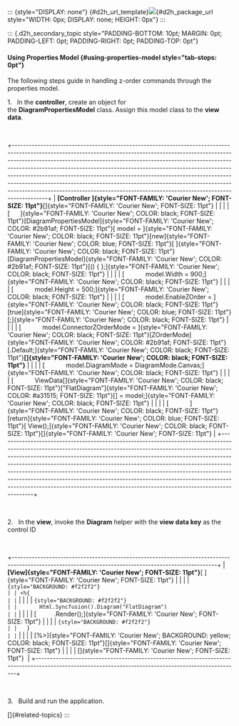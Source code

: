 ::: {style="DISPLAY: none"}
[](ms-xhelp:///?Id=d2h_url_template){#d2h_url_template}![](!package_url!){#d2h_package_url style="WIDTH: 0px; DISPLAY: none; HEIGHT: 0px"}
:::

::: {.d2h_secondary_topic style="PADDING-BOTTOM: 10pt; MARGIN: 0pt; PADDING-LEFT: 0pt; PADDING-RIGHT: 0pt; PADDING-TOP: 0pt"}
#### Using Properties Model {#using-properties-model style="tab-stops: 0pt"}

The following steps guide in handling z-order commands through the properties model.

1.   In the **controller**, create an object for the **DiagramPropertiesModel** class. Assign this model class to the **view data**. 

 

+------------------------------------------------------------------------------------------------------------------------------------------------------------------------------------------------------------------------------------------------------------------------------------------------------------------------------------------------------------------------------------------------------------------------------------------------------------------------------------------------------------------------------------------------------------------------------+
| **[Controller ]{style="FONT-FAMILY: 'Courier New'; FONT-SIZE: 11pt"}**[]{style="FONT-FAMILY: 'Courier New'; FONT-SIZE: 11pt"}                                                                                                                                                                                                                                                                                                                                                                                                                                                |
|                                                                                                                                                                                                                                                                                                                                                                                                                                                                                                                                                                              |
| [      ]{style="FONT-FAMILY: 'Courier New'; COLOR: black; FONT-SIZE: 11pt"}[DiagramPropertiesModel]{style="FONT-FAMILY: 'Courier New'; COLOR: #2b91af; FONT-SIZE: 11pt"}[ model = ]{style="FONT-FAMILY: 'Courier New'; COLOR: black; FONT-SIZE: 11pt"}[new]{style="FONT-FAMILY: 'Courier New'; COLOR: blue; FONT-SIZE: 11pt"}[ ]{style="FONT-FAMILY: 'Courier New'; COLOR: black; FONT-SIZE: 11pt"}[DiagramPropertiesModel]{style="FONT-FAMILY: 'Courier New'; COLOR: #2b91af; FONT-SIZE: 11pt"}[() { };]{style="FONT-FAMILY: 'Courier New'; COLOR: black; FONT-SIZE: 11pt"} |
|                                                                                                                                                                                                                                                                                                                                                                                                                                                                                                                                                                              |
| [            model.Width = 900;]{style="FONT-FAMILY: 'Courier New'; COLOR: black; FONT-SIZE: 11pt"}                                                                                                                                                                                                                                                                                                                                                                                                                                                                          |
|                                                                                                                                                                                                                                                                                                                                                                                                                                                                                                                                                                              |
| [            model.Height = 500;]{style="FONT-FAMILY: 'Courier New'; COLOR: black; FONT-SIZE: 11pt"}                                                                                                                                                                                                                                                                                                                                                                                                                                                                         |
|                                                                                                                                                                                                                                                                                                                                                                                                                                                                                                                                                                              |
| [            model.EnableZOrder = ]{style="FONT-FAMILY: 'Courier New'; COLOR: black; FONT-SIZE: 11pt"}[true]{style="FONT-FAMILY: 'Courier New'; COLOR: blue; FONT-SIZE: 11pt"}[;]{style="FONT-FAMILY: 'Courier New'; COLOR: black; FONT-SIZE: 11pt"}                                                                                                                                                                                                                                                                                                                         |
|                                                                                                                                                                                                                                                                                                                                                                                                                                                                                                                                                                              |
| [            model.ConnectorZOrderMode = ]{style="FONT-FAMILY: 'Courier New'; COLOR: black; FONT-SIZE: 11pt"}[ZOrderMode]{style="FONT-FAMILY: 'Courier New'; COLOR: #2b91af; FONT-SIZE: 11pt"}[.Default;]{style="FONT-FAMILY: 'Courier New'; COLOR: black; FONT-SIZE: 11pt"}**[]{style="FONT-FAMILY: 'Courier New'; COLOR: black; FONT-SIZE: 11pt"}**                                                                                                                                                                                                                        |
|                                                                                                                                                                                                                                                                                                                                                                                                                                                                                                                                                                              |
| [            model.DiagramMode = DiagramMode.Canvas;]{style="FONT-FAMILY: 'Courier New'; COLOR: black; FONT-SIZE: 11pt"}                                                                                                                                                                                                                                                                                                                                                                                                                                                     |
|                                                                                                                                                                                                                                                                                                                                                                                                                                                                                                                                                                              |
| [            ViewData\[]{style="FONT-FAMILY: 'Courier New'; COLOR: black; FONT-SIZE: 11pt"}[\"FlatDiagram\"]{style="FONT-FAMILY: 'Courier New'; COLOR: #a31515; FONT-SIZE: 11pt"}[\] = model;]{style="FONT-FAMILY: 'Courier New'; COLOR: black; FONT-SIZE: 11pt"}                                                                                                                                                                                                                                                                                                            |
|                                                                                                                                                                                                                                                                                                                                                                                                                                                                                                                                                                              |
| [            ]{style="FONT-FAMILY: 'Courier New'; COLOR: black; FONT-SIZE: 11pt"}[return]{style="FONT-FAMILY: 'Courier New'; COLOR: blue; FONT-SIZE: 11pt"}[ View();]{style="FONT-FAMILY: 'Courier New'; COLOR: black; FONT-SIZE: 11pt"}[]{style="FONT-FAMILY: 'Courier New'; FONT-SIZE: 11pt"}                                                                                                                                                                                                                                                                              |
+------------------------------------------------------------------------------------------------------------------------------------------------------------------------------------------------------------------------------------------------------------------------------------------------------------------------------------------------------------------------------------------------------------------------------------------------------------------------------------------------------------------------------------------------------------------------------+

 

2.   In the **view**, invoke the **Diagram** helper with the **view data key** as the control ID

 

+-----------------------------------------------------------------------------------------------------------------------------------------------------+
| **[View]{style="FONT-FAMILY: 'Courier New'; FONT-SIZE: 11pt"}**[ ]{style="FONT-FAMILY: 'Courier New'; FONT-SIZE: 11pt"}                             |
|                                                                                                                                                     |
| ``` {style="BACKGROUND: #f2f2f2"}                                                                                                                   |
| <%{                                                                                                                                                 |
| ```                                                                                                                                                 |
|                                                                                                                                                     |
| ``` {style="BACKGROUND: #f2f2f2"}                                                                                                                   |
|       Html.Syncfusion().Diagram("FlatDiagram")                                                                                                      |
| ```                                                                                                                                                 |
|                                                                                                                                                     |
| [          .Render();]{style="FONT-FAMILY: 'Courier New'; FONT-SIZE: 11pt"}                                                                         |
|                                                                                                                                                     |
| ``` {style="BACKGROUND: #f2f2f2"}                                                                                                                   |
|   }                                                                                                                                                 |
| ```                                                                                                                                                 |
|                                                                                                                                                     |
| [%\>]{style="FONT-FAMILY: 'Courier New'; BACKGROUND: yellow; COLOR: black; FONT-SIZE: 11pt"}[]{style="FONT-FAMILY: 'Courier New'; FONT-SIZE: 11pt"} |
|                                                                                                                                                     |
| []{style="FONT-FAMILY: 'Courier New'; FONT-SIZE: 11pt"}                                                                                             |
+-----------------------------------------------------------------------------------------------------------------------------------------------------+

 

3.   Build and run the application.

[]{#related-topics}
:::
